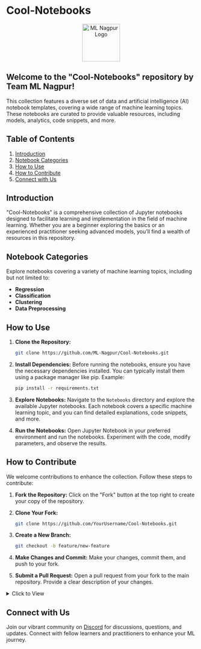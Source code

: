 # Cool-Notebooks

<p align="center"><img src="https://avatars.githubusercontent.com/u/142468240?s=400&u=9a340c3f66cca9b146fc035d39f3ab3fef26989a&v=4" alt="ML Nagpur Logo" width="auto" height="100" style="border-radius=20px;"></p>

## Welcome to the "Cool-Notebooks" repository by Team ML Nagpur! 

This collection features a diverse set of data and artificial intelligence (AI) notebook templates, covering a wide range of machine learning topics. These notebooks are curated to provide valuable resources, including models, analytics, code snippets, and more.

## Table of Contents

1. [Introduction](#introduction)
2. [Notebook Categories](#notebook-categories)
3. [How to Use](#how-to-use)
4. [How to Contribute](#how-to-contribute)
5. [Connect with Us](#connect-with-us)

## Introduction

"Cool-Notebooks" is a comprehensive collection of Jupyter notebooks designed to facilitate learning and implementation in the field of machine learning. Whether you are a beginner exploring the basics or an experienced practitioner seeking advanced models, you'll find a wealth of resources in this repository.

## Notebook Categories

Explore notebooks covering a variety of machine learning topics, including but not limited to:

- **Regression**
- **Classification**
- **Clustering**
- **Data Preprocessing**


## How to Use

1. **Clone the Repository:**
   ```bash
   git clone https://github.com/ML-Nagpur/Cool-Notebooks.git
   ```

2. **Install Dependencies:**
   Before running the notebooks, ensure you have the necessary dependencies installed. You can typically install them using a package manager like pip. Example:
   ```bash
   pip install -r requirements.txt
   ```

3. **Explore Notebooks:**
   Navigate to the `Notebooks` directory and explore the available Jupyter notebooks. Each notebook covers a specific machine learning topic, and you can find detailed explanations, code snippets, and more.

4. **Run the Notebooks:**
   Open Jupyter Notebook in your preferred environment and run the notebooks. Experiment with the code, modify parameters, and observe the results.

## How to Contribute

We welcome contributions to enhance the collection. Follow these steps to contribute:

1. **Fork the Repository:**
Click on the "Fork" button at the top right to create your copy of the repository.

2. **Clone Your Fork:**
   ```bash
   git clone https://github.com/YourUsername/Cool-Notebooks.git
   ```
3. **Create a New Branch:**
   ```bash
   git checkout -b feature/new-feature
   ```
4. **Make Changes and Commit:**
Make your changes, commit them, and push to your fork.

5. **Submit a Pull Request:**
Open a pull request from your fork to the main repository. Provide a clear description of your changes.

<details >
   <summary> Click to View </summary>
# Cool-Notebooks

## Machine Learning Notebooks

### Automated ML Classification template

- [AutomatedClassification.ipynb](Cool-Notebooks/Machine%20Learning%20Notebooks/Automated%20ML%20Classification%20template/AutomatedClassification.ipynb)

### Categorise-Data-From-Single-Feature-Using-NLTK-main

- [All Sports Fitness and Outdoors.csv](Cool-Notebooks/Machine%20Learning%20Notebooks/Categorise-Data-From-Single-Feature-Using-NLTK-main/All%20Sports%20Fitness%20and%20Outdoors.csv)
- [CategorisationOfData_.ipynb](Cool-Notebooks/Machine%20Learning%20Notebooks/Categorise-Data-From-Single-Feature-Using-NLTK-main/CategorisationOfData_.ipynb)
- [README.md](Cool-Notebooks/Machine%20Learning%20Notebooks/Categorise-Data-From-Single-Feature-Using-NLTK-main/README.md)
- [sports.csv](Cool-Notebooks/Machine%20Learning%20Notebooks/Categorise-Data-From-Single-Feature-Using-NLTK-main/sports.csv)

### Classification

#### Logistic Regression/Python

- Color Blind Friendly Images
  - [logistic_regression_test_set.png](Cool-Notebooks/Machine%20Learning%20Notebooks/Classification/Logistic%20Regression/Python/Color%20Blind%20Friendly%20Images/logistic_regression_test_set.png)
  - [logistic_regression_training_set.png](Cool-Notebooks/Machine%20Learning%20Notebooks/Classification/Logistic%20Regression/Python/Color%20Blind%20Friendly%20Images/logistic_regression_training_set.png)
- [Social_Network_Ads.csv](Cool-Notebooks/Machine%20Learning%20Notebooks/Classification/Logistic%20Regression/Python/Social_Network_Ads.csv)
- [logistic_regression.ipynb](Cool-Notebooks/Machine%20Learning%20Notebooks/Classification/Logistic%20Regression/Python/logistic_regression.ipynb)
- [logistic_regression.py](Cool-Notebooks/Machine%20Learning%20Notebooks/Classification/Logistic%20Regression/Python/logistic_regression.py)

#### Decision Tree Classification

- Color Blind Friendly Images
  - [decision_tree_classification_test_set.png](Cool-Notebooks/Machine%20Learning%20Notebooks/Classification/Decision%20Tree%20Classification/Color%20Blind%20Friendly%20Images/decision_tree_classification_test_set.png)
  - [decision_tree_classification_training_set.png](Cool-Notebooks/Machine%20Learning%20Notebooks/Classification/Decision%20Tree%20Classification/Color%20Blind%20Friendly%20Images/decision_tree_classification_training_set.png)
- [Social_Network_Ads.csv](Cool-Notebooks/Machine%20Learning%20Notebooks/Classification/Decision%20Tree%20Classification/Social_Network_Ads.csv)
- [decision_tree_classification.ipynb](Cool-Notebooks/Machine%20Learning%20Notebooks/Classification/Decision%20Tree%20Classification/decision_tree_classification.ipynb)
- [decision_tree_classification.py](Cool-Notebooks/Machine%20Learning%20Notebooks/Classification/Decision%20Tree%20Classification/decision_tree_classification.py)

#### K-Nearest Neighbors (K-NN)

- Color Blind Friendly Images
  - [knn_test_set.png](Cool-Notebooks/Machine%20Learning%20Notebooks/Classification/K-Nearest%20Neighbors%20(K-NN)/Color%20Blind%20Friendly%20Images/knn_test_set.png)
  - [knn_training_set.png](Cool-Notebooks/Machine%20Learning%20Notebooks/Classification/K-Nearest%20Neighbors%20(K-NN)/Color%20Blind%20Friendly%20Images/knn_training_set.png)
- [Social_Network_Ads.csv](Cool-Notebooks/Machine%20Learning%20Notebooks/Classification/K-Nearest%20Neighbors%20(K-NN)/Social_Network_Ads.csv)
- [k_nearest_neighbors.ipynb](Cool-Notebooks/Machine%20Learning%20Notebooks/Classification/K-Nearest%20Neighbors%20(K-NN)/k_nearest_neighbors.ipynb)
- [k_nearest_neighbors.py](Cool-Notebooks/Machine%20Learning%20Notebooks/Classification/K-Nearest%20Neighbors%20(K-NN)/k_nearest_neighbors.py)

### ... (similar structure for other classification methods)

## Clustering

### K-Means Clustering

- [Mall_Customers.csv](Cool-Notebooks/Clustering/K-Means%20Clustering/Mall_Customers.csv)
- [k_means_clustering.ipynb](Cool-Notebooks/Clustering/K-Means%20Clustering/k_means_clustering.ipynb)
- [k_means_clustering.py](Cool-Notebooks/Clustering/K-Means%20Clustering/k_means_clustering.py)

### Hierarchical Clustering

- [Mall_Customers.csv](Cool-Notebooks/Clustering/Hierarchical%20Clustering/Mall_Customers.csv)
- [hierarchical_clustering.ipynb](Cool-Notebooks/Clustering/Hierarchical%20Clustering/hierarchical_clustering.ipynb)
- [hierarchical_clustering.py](Cool-Notebooks/Clustering/Hierarchical%20Clustering/hierarchical_clustering.py)

## Computer Vision

### Face Detection

- [Face_Detection.py](Cool-Notebooks/Computer%20Vision/Face_Detection/Face_Detection.py)
- [requirements.txt](Cool-Notebooks/Computer%20Vision/Face_Detection/requirements.txt)

### Hand Tracking

- [Hand_Tracking.py](Cool-Notebooks/Computer%20Vision/Hand%20Tracking/Hand_Tracking.py)
- [requirements.txt](Cool-Notebooks/Computer%20Vision/Hand%20Tracking/requirements.txt)

## Data Preprocessing

- [Data.csv](Cool-Notebooks/Data%20Preprocessing/Data.csv)
- [data_preprocessing_template.ipynb](Cool-Notebooks/Data%20Preprocessing/data_preprocessing_template.ipynb)
- [data_preprocessing_template.py](Cool-Notebooks/Data%20Preprocessing/data_preprocessing_template.py)
- [data_preprocessing_tools.ipynb](Cool-Notebooks/Data%20Preprocessing/data_preprocessing_tools.ipynb)
- [data_preprocessing_tools.py](Cool-Notebooks/Data%20Preprocessing/data_preprocessing_tools.py)

## Deep Learning

### Convolutional Neural Networks (CNN)

- [Convolution Neural Network for MNIST Handwritten Digits Classification.ipynb](Cool-Notebooks/Deep%20Learning/Convolutional%20Neural%20Networks%20(CNN)/Convolution%20Neural%20Network%20for%20MNIST%20Handwritten%20Digits%20Classification.ipynb)
- [Convolution Neural Network for MNIST Handwritten Digits Classification.py](Cool-Notebooks/Deep%20Learning/Convolutional%20Neural%20Networks%20(CNN)/Convolution%20Neural%20Network%20for%20MNIST%20Handwritten%20Digits%20Classification.py)
- [convolutional_neural_network.ipynb](Cool-Notebooks/Deep%20Learning/Convolutional%20Neural%20Networks%20(CNN)/convolutional_neural_network.ipynb)
- [convolutional_neural_network.py](Cool-Notebooks/Deep%20Learning/Convolutional%20Neural%20Networks%20(CNN)/convolutional_neural_network.py)

### ... (similar structure for other deep learning methods)

## Natural Language Processing

### Flipkart_Sentiment_Analysis

- [Flipkart_Sentiment_Analysis.ipynb](Cool-Notebooks/Natural%20Language%20Processing/Flipkart_Sentiment_Analysis/Flipkart_Sentiment_Analysis.ipynb)
- [flipkart_product_.csv](Cool-Notebooks/Natural%20Language%20Processing/Flipkart_Sentiment_Analysis/flipkart_product_.csv)
- [flipkart_sentiment_analysis.py](Cool-Notebooks/Natural%20Language%20Processing/Flipkart_Sentiment_Analysis/flipkart_sentiment_analysis.py)

### Artificial Neural Networks (ANN)

- [SMSSpamCollection.csv](Cool-Notebooks/Natural%20Language%20Processing/Artificial%20Neural%20Networks%20(ANN)/SMSSpamCollection.csv)
- [Spam_or_Ham_classifier_nlp.ipynb](Cool-Notebooks/Natural%20Language%20Processing/Artificial%20Neural%20Networks%20(ANN)/Spam_or_Ham_classifier_nlp.ipynb)
- [spam_or_ham_classifier_nlp.py](Cool-Notebooks/Natural%20Language%20Processing/Artificial%20Neural%20Networks%20(ANN)/spam_or_ham_classifier_nlp.py)

## Regression

### Polynomial Regression

- [Position_Salaries.csv](Cool-Notebooks/Regression/Polynomial%20Regression/Position_Salaries.csv)
- [polynomial_regression.ipynb](Cool-Notebooks/Regression/Polynomial%20Regression/polynomial_regression.ipynb)
- [polynomial_regression.py](Cool-Notebooks/Regression/Polynomial%20Regression/polynomial_regression.py)

### Decision Tree Regression/Python

- [Position_Salaries.csv](Cool-Notebooks/Regression/Decision%20Tree%20Regression/Python/Position_Salaries.csv)
- [decision_tree_regression.ipynb](Cool-Notebooks/Regression/Decision%20Tree%20Regression/Python/decision_tree_regression.ipynb)
- [decision_tree_regression.py](Cool-Notebooks/Regression/Decision%20Tree%20Regression/Python/decision_tree_regression.py)

### ... (similar structure for other regression methods)

### .DS_Store

</details>

## Connect with Us

Join our vibrant community on [Discord](https://discord.gg/sJews9ERAK) for discussions, questions, and updates. Connect with fellow learners and practitioners to enhance your ML journey.
